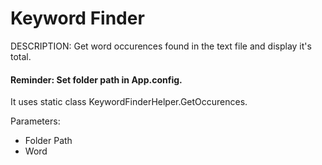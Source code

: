 # Keyword Finder

DESCRIPTION: Get word occurences found in the text file and display it's total.

#### Reminder: Set folder path in App.config.

It uses static class KeywordFinderHelper.GetOccurences.

Parameters:
* Folder Path
* Word
